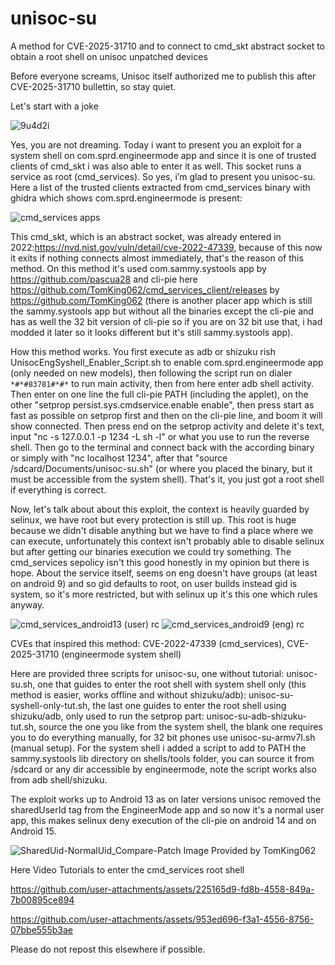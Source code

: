 # unisoc-su
A method for CVE-2025-31710 and to connect to cmd_skt abstract socket to obtain a root shell on unisoc unpatched devices

Before everyone screams, Unisoc itself authorized me to publish this after CVE-2025-31710 bullettin, so stay quiet.

Let's start with a joke

![9u4d2i](https://github.com/user-attachments/assets/2efc4cec-be56-4666-95b4-b0a4e354aa9a)


Yes, you are not dreaming. Today i want to present you an exploit for a system shell on com.sprd.engineermode app and since it is one of trusted clients of cmd_skt i was also able to enter it as well. This socket runs a service as root (cmd_services). So yes, i’m glad to present you unisoc-su. Here a list of the trusted clients extracted from cmd_services binary with ghidra which shows com.sprd.engineermode is present:


![cmd_services apps](https://github.com/user-attachments/assets/b42ece1e-3f7a-460f-b871-3859fa9a579c)

This cmd_skt, which is an abstract socket, was already entered in 2022:https://nvd.nist.gov/vuln/detail/cve-2022-47339, because of this now it exits if nothing connects almost immediately, that's the reason of this method. On this method it's used com.sammy.systools app by https://github.com/pascua28 and cli-pie here https://github.com/TomKing062/cmd_services_client/releases by https://github.com/TomKing062 (there is another placer app which is still the sammy.systools app but without all the binaries except the cli-pie and has as well the 32 bit version of cli-pie so if you are on 32 bit use that, i had modded it later so it looks different but it's still sammy.systools app).

How this method works. You first execute as adb or shizuku rish UnisocEngSyshell_Enabler_Script.sh to enable com.sprd.engineermode app (only needed on new models), then following the script run on dialer `*#*#83781#*#*` to run main activity, then from here enter adb shell activity. Then enter on one line the full cli-pie PATH (including the applet), on the other "setprop persist.sys.cmdservice.enable enable", then press start as fast as possible on setprop first and then on the cli-pie line, and boom it will show connected. Then press end on the setprop activity and delete it's text, input "nc -s 127.0.0.1 -p 1234 -L sh -l" or what you use to run the reverse shell. Then go to the terminal and connect back with the according binary or simply with "nc localhost 1234", after that "source /sdcard/Documents/unisoc-su.sh" (or where you placed the binary, but it must be accessible from the system shell). That's it, you just got a root shell if everything is correct.

Now, let's talk about about this exploit, the context is heavily guarded by selinux, we have root but every protection is still up. This root is huge because we didn't disable anything but we have to find a place where we can execute, unfortunately this context isn't probably able to disable selinux but after getting our binaries execution we could try something. The cmd_services sepolicy isn't this good honestly in my opinion but there is hope. About the service itself, seems on eng doesn't have groups (at least on android 9) and so gid defaults to root, on user builds instead gid is system, so it's more restricted, but with selinux up it's this one which rules anyway.

![cmd_services_android13 (user) rc](https://github.com/user-attachments/assets/4018e40e-4a27-47c8-b764-51072119971a)
![cmd_services_android9 (eng) rc](https://github.com/user-attachments/assets/0ce7097a-3e45-412a-81a9-5412e2b6ea49)

CVEs that inspired this method: CVE-2022-47339 (cmd_services), CVE-2025-31710 (engineermode system shell)

Here are provided three scripts for unisoc-su, one without tutorial: unisoc-su.sh, one that guides to enter the root shell with system shell only (this method is easier, works offline and without shizuku/adb): unisoc-su-syshell-only-tut.sh, the last one guides to enter the root shell using shizuku/adb, only used to run the setprop part: unisoc-su-adb-shizuku-tut.sh, source the one you like from the system shell, the blank one requires you to do everything manually, for 32 bit phones use unisoc-su-armv7l.sh (manual setup). For the system shell i added a script to add to PATH the sammy.systools lib directory on shells/tools folder, you can source it from /sdcard or any dir accessible by engineermode, note the script works also from adb shell/shizuku.

The exploit works up to Android 13 as on later versions unisoc removed the sharedUserId tag from the EngineerMode app and so now it's a normal user app, this makes selinux deny execution of the cli-pie on android 14 and on Android 15.

![SharedUid-NormalUid_Compare-Patch](https://github.com/user-attachments/assets/fb757f06-e94a-4a78-8d64-434077a706cf)
Image Provided by TomKing062

Here Video Tutorials to enter the cmd_services root shell

https://github.com/user-attachments/assets/225165d9-fd8b-4558-849a-7b00895ce894

https://github.com/user-attachments/assets/953ed696-f3a1-4556-8756-07bbe555b3ae

Please do not repost this elsewhere if possible.

